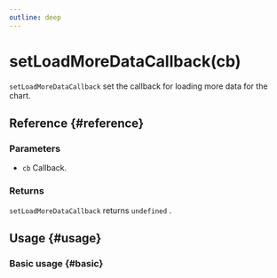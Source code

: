 ```yaml
---
outline: deep
---
```


# setLoadMoreDataCallback(cb)
`setLoadMoreDataCallback` set the callback for loading more data for the chart.

## Reference {#reference}
<!--@include: @/@views/api/references/instance/setLoadMoreDataCallback.md-->

### Parameters
- `cb` Callback.

### Returns
`setLoadMoreDataCallback` returns `undefined` .

## Usage {#usage}
<script setup>
import SetLoadMoreDataCallback from '../../../@views/api/samples/setLoadMoreDataCallback/index.vue'
</script>

### Basic usage {#basic}
<SetLoadMoreDataCallback/>